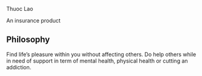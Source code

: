 Thuoc Lao

An insurance product

## Philosophy

Find life’s pleasure within you without affecting others. Do help others while in need of support in term of mental health, physical health or cutting an addiction.
